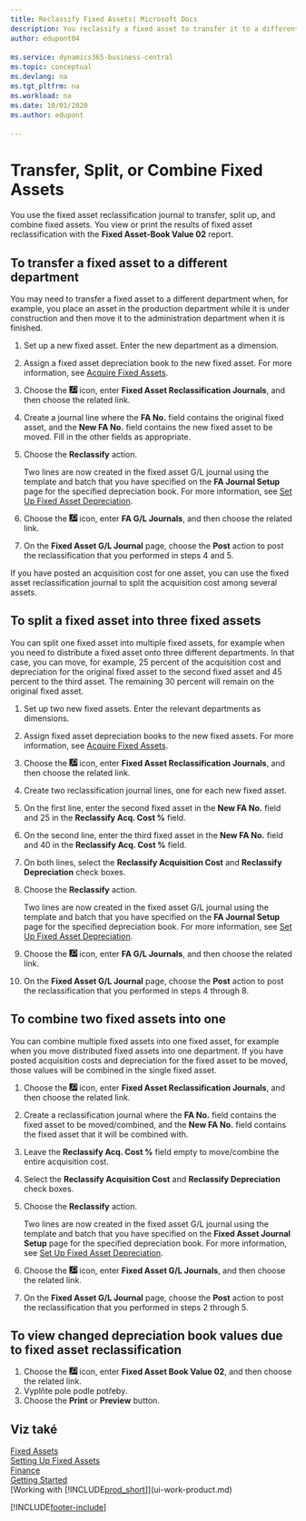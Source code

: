 ```yaml
---
title: Reclassify Fixed Assets| Microsoft Docs
description: You reclassify a fixed asset to transfer it to a different department, split it up, or combine it with other fixed assets.
author: edupont04

ms.service: dynamics365-business-central
ms.topic: conceptual
ms.devlang: na
ms.tgt_pltfrm: na
ms.workload: na
ms.date: 10/01/2020
ms.author: edupont

---
```

# Transfer, Split, or Combine Fixed Assets

You use the fixed asset reclassification journal to transfer, split up, and combine fixed assets. You view or print the results of fixed asset reclassification with the **Fixed Asset-Book Value 02** report.

## To transfer a fixed asset to a different department

You may need to transfer a fixed asset to a different department when, for example, you place an asset in the production department while it is under construction and then move it to the administration department when it is finished.

1. Set up a new fixed asset. Enter the new department as a dimension.
2. Assign a fixed asset depreciation book to the new fixed asset. For more information, see [Acquire Fixed Assets](fa-how-acquire.md).
3. Choose the ![Lightbulb that opens the Tell Me feature](media/ui-search/search_small.png "Tell me what you want to do") icon, enter **Fixed Asset Reclassification Journals**, and then choose the related link.
4. Create a journal line where the **FA No.** field contains the original fixed asset, and the **New FA No.** field contains the new fixed asset to be moved. Fill in the other fields as appropriate.
5. Choose the **Reclassify** action.

   Two lines are now created in the fixed asset G/L journal using the template and batch that you have specified on the **FA Journal Setup** page for the specified depreciation book. For more information, see [Set Up Fixed Asset Depreciation](fa-how-setup-depreciation.md).
6. Choose the ![Lightbulb that opens the Tell Me feature](media/ui-search/search_small.png "Tell me what you want to do") icon, enter **FA G/L Journals**, and then choose the related link.
7. On the **Fixed Asset G/L Journal** page, choose the **Post** action to post the reclassification that you performed in steps 4 and 5.

If you have posted an acquisition cost for one asset, you can use the fixed asset reclassification journal to split the acquisition cost among several assets.

## To split a fixed asset into three fixed assets
You can split one fixed asset into multiple fixed assets, for example when you need to distribute a fixed asset onto three different departments. In that case, you can move, for example, 25 percent of the acquisition cost and depreciation for the original fixed asset to the second fixed asset and 45 percent to the third asset. The remaining 30 percent will remain on the original fixed asset.

1. Set up two new fixed assets. Enter the relevant departments as dimensions.
2. Assign fixed asset depreciation books to the new fixed assets. For more information, see [Acquire Fixed Assets](fa-how-acquire.md).
3. Choose the ![Lightbulb that opens the Tell Me feature](media/ui-search/search_small.png "Tell me what you want to do") icon, enter **Fixed Asset Reclassification Journals**, and then choose the related link.
4. Create two reclassification journal lines, one for each new fixed asset.
5. On the first line, enter the second fixed asset in the **New FA No.** field and 25 in the **Reclassify Acq. Cost %** field.
6. On the second line, enter the third fixed asset in the **New FA No.** field and 40 in the **Reclassify Acq. Cost %** field.
7. On both lines, select the **Reclassify Acquisition Cost** and **Reclassify Depreciation** check boxes.
8. Choose the **Reclassify** action.

   Two lines are now created in the fixed asset G/L journal using the template and batch that you have specified on the **FA Journal Setup** page for the specified depreciation book. For more information, see [Set Up Fixed Asset Depreciation](fa-how-setup-depreciation.md).
9. Choose the ![Lightbulb that opens the Tell Me feature](media/ui-search/search_small.png "Tell me what you want to do") icon, enter **FA G/L Journals**, and then choose the related link.
10. On the **Fixed Asset G/L Journal** page, choose the **Post** action to post the reclassification that you performed in steps 4 through 8.

## To combine two fixed assets into one

You can combine multiple fixed assets into one fixed asset, for example when you move distributed fixed assets into one department. If you have posted acquisition costs and depreciation for the fixed asset to be moved, those values will be combined in the single fixed asset.

1. Choose the ![Lightbulb that opens the Tell Me feature](media/ui-search/search_small.png "Tell me what you want to do") icon, enter **Fixed Asset Reclassification Journals**, and then choose the related link.
2. Create a reclassification journal where the **FA No.** field contains the fixed asset to be moved/combined, and the **New FA No.** field contains the fixed asset that it will be combined with.
3. Leave the **Reclassify Acq. Cost %** field empty to move/combine the entire acquisition cost.
4. Select the **Reclassify Acquisition Cost** and **Reclassify Depreciation** check boxes.
5. Choose the **Reclassify** action.

   Two lines are now created in the fixed asset G/L journal using the template and batch that you have specified on the **Fixed Asset Journal Setup** page for the specified depreciation book. For more information, see [Set Up Fixed Asset Depreciation](fa-how-setup-depreciation.md).
6. Choose the ![Lightbulb that opens the Tell Me feature](media/ui-search/search_small.png "Tell me what you want to do") icon, enter **Fixed Asset G/L Journals**, and then choose the related link.
7. On the **Fixed Asset G/L Journal** page, choose the **Post** action to post the reclassification that you performed in steps 2 through 5.

## To view changed depreciation book values due to fixed asset reclassification

1. Choose the ![Lightbulb that opens the Tell Me feature](media/ui-search/search_small.png "Tell me what you want to do") icon, enter **Fixed Asset Book Value 02**, and then choose the related link.
2. Vyplňte pole podle potřeby.
3. Choose the **Print** or **Preview** button.

## Viz také

[Fixed Assets](fa-manage.md)  
[Setting Up Fixed Assets](fa-setup.md)  
[Finance](finance.md)  
[Getting Started](product-get-started.md)  
[Working with [!INCLUDE[prod_short](includes/prod_short.md)]](ui-work-product.md)


[!INCLUDE[footer-include](includes/footer-banner.md)]